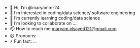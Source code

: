- 👋 Hi, I’m @maryamm-24
- 👀 I’m interested in coding/data science/ software engineering
- 🌱 I’m currently learning coding/data science
- 💞️ I’m looking to collaborate on ...
- 📫 How to reach me maryam.elsayed121@gmail.com
- 😄 Pronouns:
- ⚡ Fun fact: ...

<!---
maryamm-24/maryamm-24 is a ✨ special ✨ repository because its `README.md` (this file) appears on your GitHub profile.
You can click the Preview link to take a look at your changes.
--->

